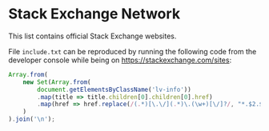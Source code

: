 # Stack Exchange Network

This list contains official Stack Exchange websites.

File `include.txt` can be reproduced by running the following code from the developer console while being on <https://stackexchange.com/sites>:

```javascript
Array.from(
    new Set(Array.from(
        document.getElementsByClassName('lv-info'))
        .map(title => title.children[0].children[0].href)
        .map(href => href.replace(/(.*)[\.\/](.*)\.(\w+)[\/]?/, "*.$2.$3/*"))
    )
).join('\n');
```
